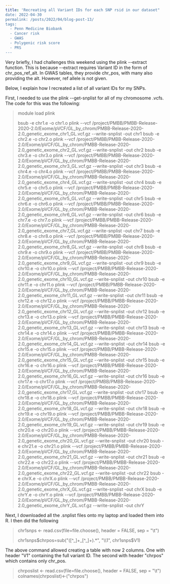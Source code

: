 ```yaml
---
title: 'Recreating all Variant IDs for each SNP rsid in our dataset"
date: 2022-04-30
permalink: /posts/2022/04/blog-post-13/
tags:
  - Penn Medicine Biobank
  - Cancer risk
  - GWAS
  - Polygenic risk score
  - PRS
---
```


Very briefly, I had challenges this weekend using the plink --extract function. This is because --extract requires Variant ID in the form of chr_pos_ref_alt. In GWAS tables, they provide chr_pos, with many also providing the alt. However, ref allele is not given.

Below, I explain how I recreated a list of all variant IDs for my SNPs.

First, I needed to use the plink --get-snplist for all of my chromosome .vcfs. The code for this was the following:

> module load plink
> 
> bsub -e chr1.e -o chr1.o plink --vcf /project/PMBB/PMBB-Release-2020-2.0/Exome/pVCF/GL_by_chrom/PMBB-Release-2020-2.0_genetic_exome_chr1_GL.vcf.gz --write-snplist -out chr1
bsub -e chr2.e -o chr2.o plink --vcf /project/PMBB/PMBB-Release-2020-2.0/Exome/pVCF/GL_by_chrom/PMBB-Release-2020-2.0_genetic_exome_chr2_GL.vcf.gz --write-snplist -out chr2
bsub -e chr3.e -o chr3.o plink --vcf /project/PMBB/PMBB-Release-2020-2.0/Exome/pVCF/GL_by_chrom/PMBB-Release-2020-2.0_genetic_exome_chr3_GL.vcf.gz --write-snplist -out chr3
bsub -e chr4.e -o chr4.o plink --vcf /project/PMBB/PMBB-Release-2020-2.0/Exome/pVCF/GL_by_chrom/PMBB-Release-2020-2.0_genetic_exome_chr4_GL.vcf.gz --write-snplist -out chr4
bsub -e chr5.e -o chr5.o plink --vcf /project/PMBB/PMBB-Release-2020-2.0/Exome/pVCF/GL_by_chrom/PMBB-Release-2020-2.0_genetic_exome_chr5_GL.vcf.gz --write-snplist -out chr5
bsub -e chr6.e -o chr6.o plink --vcf /project/PMBB/PMBB-Release-2020-2.0/Exome/pVCF/GL_by_chrom/PMBB-Release-2020-2.0_genetic_exome_chr6_GL.vcf.gz --write-snplist -out chr6
bsub -e chr7.e -o chr7.o plink --vcf /project/PMBB/PMBB-Release-2020-2.0/Exome/pVCF/GL_by_chrom/PMBB-Release-2020-2.0_genetic_exome_chr7_GL.vcf.gz --write-snplist -out chr7
bsub -e chr8.e -o chr8.o plink --vcf /project/PMBB/PMBB-Release-2020-2.0/Exome/pVCF/GL_by_chrom/PMBB-Release-2020-2.0_genetic_exome_chr8_GL.vcf.gz --write-snplist -out chr8
bsub -e chr9.e -o chr9.o plink --vcf /project/PMBB/PMBB-Release-2020-2.0/Exome/pVCF/GL_by_chrom/PMBB-Release-2020-2.0_genetic_exome_chr9_GL.vcf.gz --write-snplist -out chr9
bsub -e chr10.e -o chr10.o plink --vcf /project/PMBB/PMBB-Release-2020-2.0/Exome/pVCF/GL_by_chrom/PMBB-Release-2020-2.0_genetic_exome_chr10_GL.vcf.gz --write-snplist -out chr10
bsub -e chr11.e -o chr11.o plink --vcf /project/PMBB/PMBB-Release-2020-2.0/Exome/pVCF/GL_by_chrom/PMBB-Release-2020-2.0_genetic_exome_chr11_GL.vcf.gz --write-snplist -out chr11
bsub -e chr12.e -o chr12.o plink --vcf /project/PMBB/PMBB-Release-2020-2.0/Exome/pVCF/GL_by_chrom/PMBB-Release-2020-2.0_genetic_exome_chr12_GL.vcf.gz --write-snplist -out chr12
bsub -e chr13.e -o chr13.o plink --vcf /project/PMBB/PMBB-Release-2020-2.0/Exome/pVCF/GL_by_chrom/PMBB-Release-2020-2.0_genetic_exome_chr13_GL.vcf.gz --write-snplist -out chr13
bsub -e chr14.e -o chr14.o plink --vcf /project/PMBB/PMBB-Release-2020-2.0/Exome/pVCF/GL_by_chrom/PMBB-Release-2020-2.0_genetic_exome_chr14_GL.vcf.gz --write-snplist -out chr14
bsub -e chr15.e -o chr15.o plink --vcf /project/PMBB/PMBB-Release-2020-2.0/Exome/pVCF/GL_by_chrom/PMBB-Release-2020-2.0_genetic_exome_chr15_GL.vcf.gz --write-snplist -out chr15
bsub -e chr16.e -o chr16.o plink --vcf /project/PMBB/PMBB-Release-2020-2.0/Exome/pVCF/GL_by_chrom/PMBB-Release-2020-2.0_genetic_exome_chr16_GL.vcf.gz --write-snplist -out chr16
bsub -e chr17.e -o chr17.o plink --vcf /project/PMBB/PMBB-Release-2020-2.0/Exome/pVCF/GL_by_chrom/PMBB-Release-2020-2.0_genetic_exome_chr17_GL.vcf.gz --write-snplist -out chr17
bsub -e chr18.e -o chr18.o plink --vcf /project/PMBB/PMBB-Release-2020-2.0/Exome/pVCF/GL_by_chrom/PMBB-Release-2020-2.0_genetic_exome_chr18_GL.vcf.gz --write-snplist -out chr18
bsub -e chr19.e -o chr19.o plink --vcf /project/PMBB/PMBB-Release-2020-2.0/Exome/pVCF/GL_by_chrom/PMBB-Release-2020-2.0_genetic_exome_chr19_GL.vcf.gz --write-snplist -out chr19
bsub -e chr20.e -o chr20.o plink --vcf /project/PMBB/PMBB-Release-2020-2.0/Exome/pVCF/GL_by_chrom/PMBB-Release-2020-2.0_genetic_exome_chr20_GL.vcf.gz --write-snplist -out chr20
bsub -e chr21.e -o chr21.o plink --vcf /project/PMBB/PMBB-Release-2020-2.0/Exome/pVCF/GL_by_chrom/PMBB-Release-2020-2.0_genetic_exome_chr21_GL.vcf.gz --write-snplist -out chr21
bsub -e chr22.e -o chr22.o plink --vcf /project/PMBB/PMBB-Release-2020-2.0/Exome/pVCF/GL_by_chrom/PMBB-Release-2020-2.0_genetic_exome_chr22_GL.vcf.gz --write-snplist -out chr22
bsub -e chrX.e -o chrX.o plink --vcf /project/PMBB/PMBB-Release-2020-2.0/Exome/pVCF/GL_by_chrom/PMBB-Release-2020-2.0_genetic_exome_chrX_GL.vcf.gz --write-snplist -out chrX
bsub -e chrY.e -o chrY.o plink --vcf /project/PMBB/PMBB-Release-2020-2.0/Exome/pVCF/GL_by_chrom/PMBB-Release-2020-2.0_genetic_exome_chrY_GL.vcf.gz --write-snplist -out chrY

Next, I downloaded all the .snplist files onto my laptop and loaded them into R. I then did the following

> chr1snps <- read.csv(file=file.choose(), header = FALSE, sep = "\t")
> 
> chr1snps$chrpos=sub("([^_]+_[^_]+).*", "\\1", chr1snps$V1)

The above command allowed creating a table with now 2 columns. One with header "V1" containing the full variant ID. The second with header "chrpos" which contains only chr_pos.

> chrposlist <- read.csv(file=file.choose(), header = FALSE, sep = "\t")
> colnames(chrposlist)<-("chrpos")
> 

